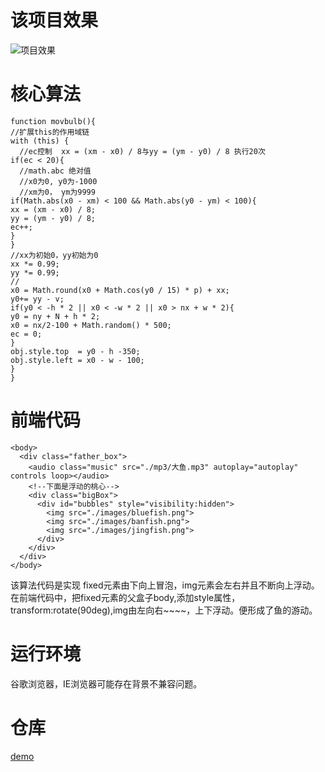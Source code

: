 # 该项目效果 
![项目效果](https://img-blog.csdnimg.cn/20200828110205516.gif#pic_center)

# 核心算法

```
function movbulb(){
//扩展this的作用域链
with (this) {
  //ec控制  xx = (xm - x0) / 8与yy = (ym - y0) / 8 执行20次
if(ec < 20){
  //math.abc 绝对值
  //x0为0, y0为-1000
  //xm为0， ym为9999
if(Math.abs(x0 - xm) < 100 && Math.abs(y0 - ym) < 100){
xx = (xm - x0) / 8;
yy = (ym - y0) / 8;
ec++;
}
}
//xx为初始0，yy初始为0
xx *= 0.99;
yy *= 0.99;
//
x0 = Math.round(x0 + Math.cos(y0 / 15) * p) + xx;
y0+= yy - v;
if(y0 < -h * 2 || x0 < -w * 2 || x0 > nx + w * 2){
y0 = ny + N + h * 2;
x0 = nx/2-100 + Math.random() * 500;
ec = 0;
}
obj.style.top  = y0 - h -350;
obj.style.left = x0 - w - 100;
}
}
```
# 前端代码
```
<body>
  <div class="father_box">
    <audio class="music" src="./mp3/大鱼.mp3" autoplay="autoplay" controls loop></audio>
    <!--下面是浮动的桃心-->
    <div class="bigBox">
      <div id="bubbles" style="visibility:hidden">
        <img src="./images/bluefish.png">
        <img src="./images/banfish.png">
        <img src="./images/jingfish.png">
      </div>
    </div>
  </div>
</body>
```
该算法代码是实现 fixed元素由下向上冒泡，img元素会左右并且不断向上浮动。在前端代码中，把fixed元素的父盒子body,添加style属性，transform:rotate(90deg),img由左向右~~~~，上下浮动。便形成了鱼的游动。

# 运行环境
谷歌浏览器，IE浏览器可能存在背景不兼容问题。

# 仓库
[demo](https://github.com/wendaomin/ocean-fish)